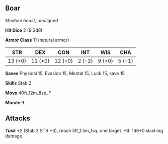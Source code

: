 ## Boar

*Medium beast, unaligned*

**Hit Dice** 2 (9 2d8)

**Armor Class** 11 (natural armor)

| STR     | DEX     | CON     | INT     | WIS     | CHA     |
|---------|---------|---------|---------|---------|---------|
| 13 (+0) | 11 (+0) | 12 (+0) |  2 (-2) |  9 (+0) |  5 (-1) |

**Saves** Physical 15, Evasion 15, Mental 15, Luck 15, save 15

**Skills** Stab 2

**Move** 40ft\_12m\_8sq\_F

**Morale** 9

## Attacks

***Tusk*** +2 (Stab 2 STR +0), reach 5ft\_1.5m\_1sq, one target. Hit: 1d6+0 slashing damage.

